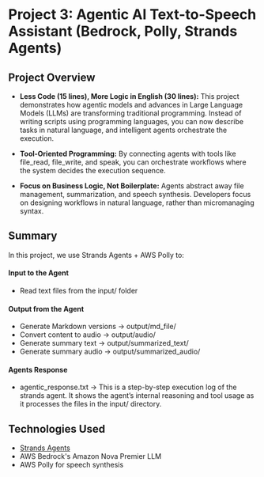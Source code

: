 # Project 3: Agentic AI Text-to-Speech Assistant (Bedrock, Polly, Strands Agents)

## Project Overview
- __Less Code (15 lines), More Logic in English (30 lines):__ This project demonstrates how agentic models and advances in Large Language Models (LLMs) are transforming traditional programming. Instead of writing scripts using programming languages, you can now describe tasks in natural language, and intelligent agents orchestrate the execution.

- __Tool-Oriented Programming:__ By connecting agents with tools like file_read, file_write, and speak, you can orchestrate workflows where the system decides the execution sequence.

- __Focus on Business Logic, Not Boilerplate:__ Agents abstract away file management, summarization, and speech synthesis. Developers focus on designing workflows in natural language, rather than micromanaging syntax.

## Summary
In this project, we use Strands Agents + AWS Polly to:
 #### Input to the Agent
 - Read text files from the input/ folder
#### Output from the Agent
- Generate Markdown versions → output/md_file/
- Convert content to audio → output/audio/ 
- Generate summary text → output/summarized_text/
- Generate summary audio → output/summarized_audio/
#### Agents Response 
- agentic_response.txt -> This is a step-by-step execution log of the strands agent. It shows the agent’s internal reasoning and tool usage as it processes the files in the input/ directory.
## Technologies Used
- [Strands Agents](https://strandsagents.com/)
- AWS Bedrock's  Amazon Nova Premier LLM
- AWS Polly for speech synthesis

